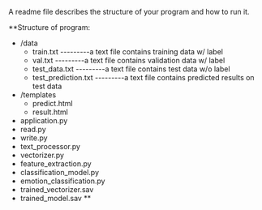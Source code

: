  A readme file describes the structure of your program and how to run it.
 
**Structure of program:
 - /data
   - train.txt                                     ---------a text file contains training data w/ label
   - val.txt                                       ---------a text file contains validation data w/ label
   - test_data.txt                                 ---------a text file contains test data w/o label
   - test_prediction.txt                           ---------a text file contains predicted results on test data
 - /templates
   - predict.html
   - result.html
 - application.py
 - read.py
 - write.py
 - text_processor.py
 - vectorizer.py
 - feature_extraction.py
 - classification_model.py
 - emotion_classification.py
 - trained_vectorizer.sav
 - trained_model.sav
**
